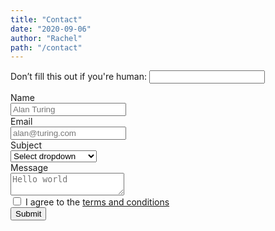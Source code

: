 ```yaml
---
title: "Contact"
date: "2020-09-06"
author: "Rachel"
path: "/contact"
---
```


<form name="contact" method="POST" netlify-honeypot="dummy-field" data-netlify="true" data-netlify-recaptcha="true">

<p class="hidden">
  <label>Don’t fill this out if you're human: <input name="dummy-field" /></label>
</p>

<div class="field">
  <label class="label">Name</label>
  <div class="control">
    <input class="input" type="text" name="name" placeholder="Alan Turing">
  </div>
</div>

<div class="field">
  <label class="label">Email</label>
  <div class="control has-icons-left has-icons-right">
    <input class="input" type="email" name="email" placeholder="alan@turing.com">
    <span class="icon is-small is-left">
      <i class="fas fa-envelope"></i>
    </span>
    <span class="icon is-small is-right">
      <i class="fas fa-exclamation-triangle"></i>
    </span>
  </div>
</div>

<div class="field">
  <label class="label">Subject</label>
  <div class="control">
    <div class="select">
      <select name="subject">
        <option>Select dropdown</option>
        <option>Feedback/Question</option>
        <option>Business Inquiry</option>
      </select>
    </div>
  </div>
</div>

<div class="field">
  <label class="label">Message</label>
  <div class="control">
    <textarea class="textarea" name="message" placeholder="Hello world"></textarea>
  </div>
</div>

<div class="field">
  <div class="control">
    <label class="checkbox">
      <input type="checkbox">
      I agree to the <a href="#">terms and conditions</a>
    </label>
  </div>
</div>

<div data-netlify-recaptcha="true"></div>

<div class="field is-grouped">
  <div class="control">
    <button class="button is-link" type="submit">Submit</button>
  </div>
</div>
</form>
